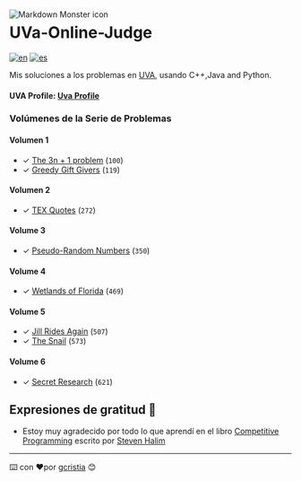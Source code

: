 <img src="https://uhunt.onlinejudge.org/images/uva.png" alt="Markdown Monster icon" style="float: left; margin-right:10px;margin-top:15px" />

# UVa-Online-Judge
[![en](https://img.shields.io/badge/lang-en-red.svg)](https://github.com/gcristia/UVa-Online-Judge/blob/main/README.md)
[![es](https://img.shields.io/badge/lang-es-yellow.svg)](https://github.com/gcristia/UVa-Online-Judge/blob/main/README.es.md)


Mis soluciones a los problemas en [UVA](https://onlinejudge.org/), usando C++,Java and Python.

<h4>UVA Profile:  <a href="https://uhunt.onlinejudge.org/id/1210764">Uva Profile</a></h4>

### Volúmenes de la Serie de Problemas

#### Volumen 1
* ✓ [The 3n + 1 problem][100] (`100`)
* ✓ [Greedy Gift Givers][100] (`119`)

#### Volumen 2
* ✓ [TEX Quotes][272] (`272`)

#### Volume 3
* ✓ [Pseudo-Random Numbers][350] (`350`)

#### Volume 4
* ✓ [Wetlands of Florida][469] (`469`)

#### Volume 5
* ✓ [Jill Rides Again][507] (`507`)
* ✓ [The Snail][573] (`573`)

#### Volume 6
* ✓ [Secret Research][621] (`621`)

## Expresiones de gratitud 🎁
* Estoy muy agradecido por todo lo que aprendí en el libro [Competitive Programming](https://sites.google.com/site/stevenhalim/) escrito por [Steven Halim](https://www.comp.nus.edu.sg/~stevenha/)
---
⌨️ con ❤️por [gcristia](https://github.com/gcristia) 😊

[1]: http://uva.onlinejudge.org
[infoSE]: http://uva.onlinejudge.org/index.php?option=com_content&task=view&id=21
[100]: http://uva.onlinejudge.org/external/1/100.html
[119]: http://uva.onlinejudge.org/external/1/119.html

[272]: http://uva.onlinejudge.org/external/2/272.html

[350]: http://uva.onlinejudge.org/external/3/350.html

[469]: http://uva.onlinejudge.org/external/4/469.html

[507]: http://uva.onlinejudge.org/external/5/507.html 
[573]: http://uva.onlinejudge.org/external/5/573.html

[621]: http://uva.onlinejudge.org/external/6/621.html 